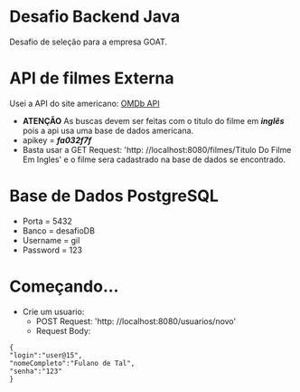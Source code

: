 # Desafio Backend Java
 Desafio de seleção para a empresa GOAT.
 
# API de filmes Externa
 Usei a API do site americano: [OMDb API](http://www.omdbapi.com/)
 - **ATENÇÃO** As buscas devem ser feitas com o titulo do filme em **_inglês_** pois a api usa uma base de dados americana.
 - apikey = **_fa032f7f_**
 - Basta usar a GET Request: 'http: //localhost:8080/filmes/Titulo Do Filme Em Ingles' e o filme sera cadastrado na base de dados se encontrado.
 
# Base de Dados PostgreSQL
 - Porta = 5432
 - Banco = desafioDB
 - Username = gil
 - Password = 123
 
 # Começando...
  - Crie um usuario:
    - POST Request: 
     'http: //localhost:8080/usuarios/novo'
    - Request Body:
 ```
{
 "login":"user@15",
 "nomeCompleto":"Fulano de Tal",
 "senha":"123"
}
 ```
